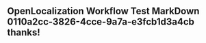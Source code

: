 <properties
ms.topic="hero-topic"
ms.test1="hero-topic"
ms.test2="test"/>

## OpenLocalization Workflow Test MarkDown 0110a2cc-3826-4cce-9a7a-e3fcb1d3a4cb thanks!
